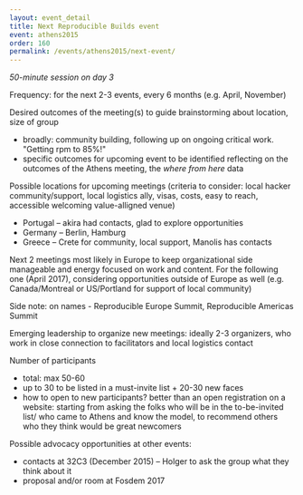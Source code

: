 ```yaml
---
layout: event_detail
title: Next Reproducible Builds event
event: athens2015
order: 160
permalink: /events/athens2015/next-event/
---
```


*50-minute session on day 3*

Frequency: for the next 2-3 events, every 6 months (e.g. April, November)

Desired outcomes of the meeting(s) to guide brainstorming about location, size of group

 - broadly: community building, following up on ongoing critical work. "Getting rpm to 85%!"
 - specific outcomes for upcoming event to be identified reflecting on the outcomes of the Athens meeting, the *where from here* data

Possible locations for upcoming meetings (criteria to consider: local hacker community/support, local logistics ally, visas, costs, easy to reach, accessible welcoming value-alligned venue)

 - Portugal – akira had contacts, glad to explore opportunities
 - Germany – Berlin, Hamburg
 - Greece – Crete for community, local support, Manolis has contacts

Next 2 meetings most likely in Europe to keep organizational side manageable and energy focused on work and content. For the following one (April 2017), considering opportunities outside of Europe as well (e.g. Canada/Montreal or US/Portland for support of local community)

Side note: on names - Reproducible Europe Summit, Reproducible Americas Summit

Emerging leadership to organize new meetings: ideally 2-3 organizers, who work in close connection to facilitators and local logistics contact

Number of participants

 - total: max 50-60
 - up to 30 to be listed in a must-invite list + 20-30 new faces
 - how to open to new participants? better than an open registration on a website: starting from asking the folks who will be in the to-be-invited list/ who came to Athens and know the model, to recommend others who they think would be great newcomers

Possible advocacy opportunities at other events:

 - contacts at 32C3 (December 2015) – Holger to ask the group what they think about it
 - proposal and/or room at Fosdem 2017
